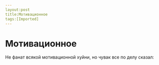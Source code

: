 ```yaml
---
layout:post
title:Мотивационное
tags:[Imported]
---
```

# Мотивационное

Не фанат всякой мотивационной хуйни, но чувак все по делу сказал:
